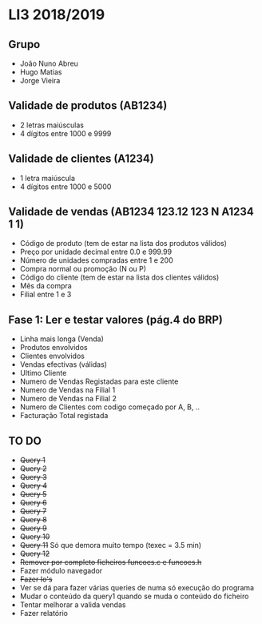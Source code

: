 # LI3 2018/2019

## Grupo

* João Nuno Abreu
* Hugo Matias
* Jorge Vieira

## Validade de produtos (AB1234)

* 2 letras maiúsculas
* 4 dígitos entre 1000 e 9999

## Validade de clientes (A1234)

* 1 letra maiúscula
* 4 dígitos entre 1000 e 5000

## Validade de vendas (AB1234 123.12 123 N A1234 1 1)

* Código de produto (tem de estar na lista dos produtos válidos)
* Preço por unidade decimal entre 0.0 e 999.99
* Número de unidades compradas entre 1 e 200
* Compra normal ou promoção (N ou P)
* Código do cliente (tem de estar na lista dos clientes válidos)
* Mês da compra
* Filial entre 1 e 3

## Fase 1: Ler e testar valores (pág.4 do BRP)

* Linha mais longa (Venda)
* Produtos envolvidos
* Clientes envolvidos
* Vendas efectivas (válidas)
* Ultimo Cliente
* Numero de Vendas Registadas para este cliente
* Numero de Vendas na Filial 1
* Numero de Vendas na Filial 2
* Numero de Clientes com codigo começado por A, B, ..
* Facturação Total registada

## TO DO

* ~~Query 1~~
* ~~Query 2~~
* ~~Query 3~~
* ~~Query 4~~
* ~~Query 5~~
* ~~Query 6~~
* ~~Query 7~~
* ~~Query 8~~
* ~~Query 9~~
* ~~Query 10~~
* ~~Query 11~~ Só que demora muito tempo (texec = 3.5 min)
* ~~Query 12~~
* ~~Remover por completo ficheiros funcoes.c e funcoes.h~~
* Fazer módulo navegador
* ~~Fazer Io's~~
* Ver se dá para fazer várias queries de numa só execução do programa
* Mudar o conteúdo da query1 quando se muda o conteúdo do ficheiro
* Tentar melhorar a valida vendas
* Fazer relatório